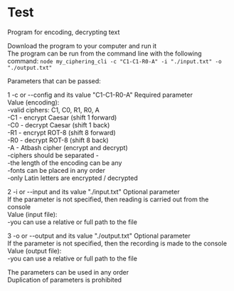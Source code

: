 # Test
Program for encoding, decrypting text

Download the program to your computer and run it  
The program can be run from the command line with the following command:    `node my_ciphering_cli -c "C1-C1-R0-A" -i "./input.txt" -o "./output.txt"` 

Parameters that can be passed:

1 -c or --config and its value "C1-C1-R0-A" Required parameter  
 Value (encoding):  
  -valid ciphers: C1, C0, R1, R0, A  
  -C1 - encrypt Caesar (shift 1 forward)  
  -C0 - decrypt Caesar (shift 1 back)  
  -R1 - encrypt ROT-8 (shift 8 forward)  
  -R0 - decrypt ROT-8 (shift 8 back)  
  -A - Atbash cipher (encrypt and decrypt)  
  -ciphers should be separated -  
  -the length of the encoding can be any  
  -fonts can be placed in any order  
  -only Latin letters are encrypted / decrypted  

2 -i or --input and its value "./input.txt" Optional parameter  
  If the parameter is not specified, then reading is carried out from the console  
  Value (input file):  
    -you can use a relative or full path to the file  

3 -o or --output and its value "./output.txt" Optional parameter  
  If the parameter is not specified, then the recording is made to the console  
  Value (output file):  
    -you can use a relative or full path to the file  

The parameters can be used in any order  
Duplication of parameters is prohibited  